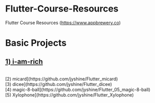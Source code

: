 # Flutter-Course-Resources
Flutter Course Resources (https://www.appbrewery.co) 

# Basic Projects

## [1) i-am-rich](https://github.com/jyshine/Flutter_i-am-rich)
<br>
[2) micard](https://github.com/jyshine/Flutter_micard)
<br>
[3) dicee](https://github.com/jyshine/Flutter_dicee)
<br>
[4) magic-8-ball](https://github.com/jyshine/Flutter_05_magic-8-ball)
<br>
[5) Xylophone](https://github.com/jyshine/Flutter_Xylophone)
